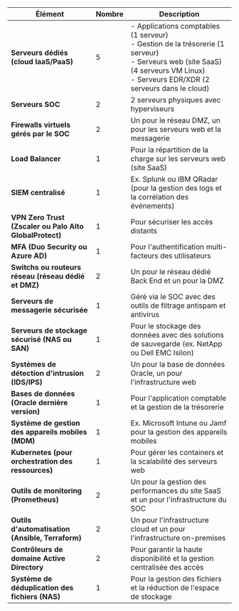 | **Élément**                                    | **Nombre** | **Description**                                               |
|-------------------------------------------------|------------|---------------------------------------------------------------|
| **Serveurs dédiés (cloud IaaS/PaaS)**           | 5          | - Applications comptables (1 serveur) <br> - Gestion de la trésorerie (1 serveur) <br> - Serveurs web (site SaaS) (4 serveurs VM Linux) <br> - Serveurs EDR/XDR (2 serveurs dans le cloud) |
| **Serveurs SOC**                                | 2          | 2 serveurs physiques avec hyperviseurs                        |
| **Firewalls virtuels gérés par le SOC**         | 2          | Un pour le réseau DMZ, un pour les serveurs web et la messagerie |
| **Load Balancer**                               | 1          | Pour la répartition de la charge sur les serveurs web (site SaaS) |
| **SIEM centralisé**                             | 1          | Ex. Splunk ou IBM QRadar (pour la gestion des logs et la corrélation des événements) |
| **VPN Zero Trust (Zscaler ou Palo Alto GlobalProtect)** | 1          | Pour sécuriser les accès distants                             |
| **MFA (Duo Security ou Azure AD)**              | 1          | Pour l'authentification multi-facteurs des utilisateurs        |
| **Switchs ou routeurs réseau (réseau dédié et DMZ)** | 2          | Un pour le réseau dédié Back End et un pour la DMZ            |
| **Serveurs de messagerie sécurisée**            | 1          | Géré via le SOC avec des outils de filtrage antispam et antivirus |
| **Serveurs de stockage sécurisé (NAS ou SAN)**  | 1          | Pour le stockage des données avec des solutions de sauvegarde (ex. NetApp ou Dell EMC Isilon) |
| **Systèmes de détection d'intrusion (IDS/IPS)**  | 2          | Un pour la base de données Oracle, un pour l'infrastructure web |
| **Bases de données (Oracle dernière version)** | 1          | Pour l'application comptable et la gestion de la trésorerie   |
| **Système de gestion des appareils mobiles (MDM)** | 1          | Ex. Microsoft Intune ou Jamf pour la gestion des appareils mobiles |
| **Kubernetes (pour orchestration des ressources)** | 1          | Pour gérer les containers et la scalabilité des serveurs web  |
| **Outils de monitoring (Prometheus)**           | 2          | Un pour la gestion des performances du site SaaS et un pour l'infrastructure du SOC |
| **Outils d'automatisation (Ansible, Terraform)** | 2          | Un pour l'infrastructure cloud et un pour l'infrastructure on-premises |
| **Contrôleurs de domaine Active Directory**     | 2          | Pour garantir la haute disponibilité et la gestion centralisée des accès |
| **Système de déduplication des fichiers (NAS)** | 1          | Pour la gestion des fichiers et la réduction de l'espace de stockage |
